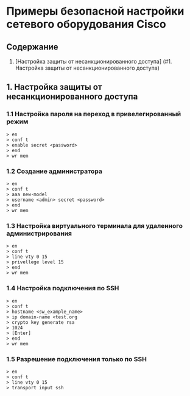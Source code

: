 # Примеры безопасной настройки сетевого оборудования Cisco

## Содержание

   1. [Настройка защиты от несанкционированного доступа] (#1. Настройка защиты от несанкционированного доступа)


## 1. Настройка защиты от несанкционированного доступа

### 1.1 Настройка пароля на переход в привелегированный режим

```
> en 
> conf t
> enable secret <password>
> end
> wr mem
```

### 1.2 Создание администратора

```
> en 
> conf t
> aaa new-model
> username <admin> secret <password>
> end
> wr mem
```

### 1.3 Настройка виртуального терминала для удаленного администрирования

```
> en 
> conf t
> line vty 0 15
> privellege level 15
> end
> wr mem
```

### 1.4 Настройка подключения по SSH

```
> en 
> conf t
> hostname <sw_example_name>
> ip domain-name <test.org
> crypto key generate rsa
> 1024
> [Enter]
> end
> wr mem
```

### 1.5 Разрешение подключения только по SSH

```
> en 
> conf t
> line vty 0 15 
> transport input ssh
```

